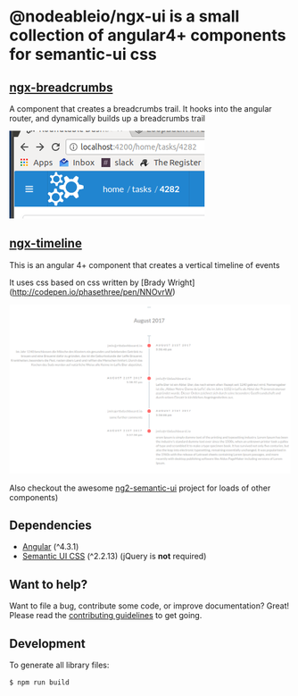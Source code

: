 # @nodeableio/ngx-ui is a small collection of angular4+ components for semantic-ui css

## [ngx-breadcrumbs](src/modules/breadcrumbs/README.md)
A component that creates a breadcrumbs trail. It hooks into the angular router, and dynamically builds up a breadcrumbs trail

![screenshot](src/modules/breadcrumbs/screenshot.png)

## [ngx-timeline](src/modules/timeline/README.md)
This is an angular 4+ component that creates a vertical timeline of events

It uses css based on css written by [Brady Wright] (http://codepen.io/phasethree/pen/NNOvrW)

![screenshot](src/modules/timeline/screenshot.png)

Also checkout the awesome [ng2-semantic-ui](https://github.com/edcarroll/ng2-semantic-ui) project for loads of other components)


## Dependencies

* [Angular](https://angular.io) (^4.3.1)
* [Semantic UI CSS](http://semantic-ui.com/) (^2.2.13) (jQuery is **not** required)

## Want to help?

Want to file a bug, contribute some code, or improve documentation? Great! Please read the [contributing guidelines](./CONTRIBUTING.md) to get going.

## Development

To generate all library files:

```bash
$ npm run build
```
